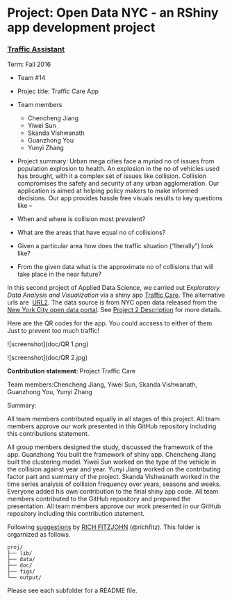 # Project: Open Data NYC - an RShiny app development project
### [Traffic Assistant](doc/project2_desc.md)

Term: Fall 2016

+ Team #14
+ Projec title: Traffic Care App
+ Team members
	+ Chencheng Jiang
	+ Yiwei Sun
	+ Skanda Vishwanath
	+ Guanzhong You
	+ Yunyi Zhang
	
+ Project summary: Urban mega cities face a myriad no of issues from population explosion to health. An explosion in the no of vehicles used has brought, with it a complex set of issues like collision. Collision compromises the safety and security of any urban agglomeration. Our application is aimed at helping policy makers to make informed decisions. Our app provides hassle free visuals results to key questions like –
 + When and where is collision most prevalent?
 + What are the areas that have equal no of collisions?
 + Given a particular area how does the traffic situation (“literally”) look like?
 + From the given data what is the approximate no of collisions that will take place in the near future?


In this second project of Applied Data Science, we carried out *Exploratory Data Analysis and Visualization* via a shiny app [Traffic Care](https://luckyzone.shinyapps.io/trafficcare4/). The alternative urls are  [URL2](https://luckyzone.shinyapps.io/trafficcare4/). The data source is from NYC open data released from the [New York City open data portal](https://data.cityofnewyork.us/Public-Safety/NYPD-Motor-Vehicle-Collisions/h9gi-nx95). See [Project 2 Description](doc/project2_desc.md) for more details.  

Here are the QR codes for the app. You could accsess to either of them. Just to prevent too much traffic!

![screenshot](doc/QR 1.png)

![screenshot](doc/QR 2.jpg)

**Contribution statement**: 
Project Traffic Care

Team members:Chencheng Jiang, Yiwei Sun, Skanda Vishwanath, Guanzhong You, Yunyi Zhang

Summary: 

All team members contributed equally in all stages of this project. All team members approve our work presented in this GitHub repository including this contributions statement. 

All group members designed the study, discussed the framework of the app. Guanzhong You built the framework of shiny app. Chencheng Jiang built the clustering model. Yiwei Sun worked on the type of the vehicle in the collision against year and year. Yunyi Jiang worked on the contributing factor part and summary of the project. Skanda Vishwanath worked in the time series analysis of collision frequency over years, seasons and weeks. Everyone added his own contribution to the final shiny app code. All team members contributed to the GitHub repository and prepared the presentation. All team members approve our work presented in our GitHub repository including this contribution statement.

Following [suggestions](http://nicercode.github.io/blog/2013-04-05-projects/) by [RICH FITZJOHN](http://nicercode.github.io/about/#Team) (@richfitz). This folder is orgarnized as follows.

```
proj/
├── lib/
├── data/
├── doc/
├── figs/
└── output/
```

Please see each subfolder for a README file.

